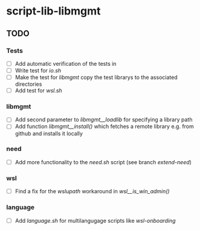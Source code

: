 # script-lib-libmgmt
## TODO
### Tests
- [ ] Add automatic verification of the tests in 
- [ ] Write test for *io.sh*
- [ ] Make the test for *libmgmt* copy the test librarys to the associated directories
- [ ] Add test for *wsl.sh*
### libmgmt
- [ ] Add second parameter to *libmgmt__loadlib* for specifying a library path
- [ ] Add function *libmgmt__install()* which fetches a remote library e.g. from github and installs it locally
### need
- [ ] Add more functionality to the *need.sh* script (see branch *extend-need*)
### wsl
- [ ] Find a fix for the *wslupath* workaround in *wsl__is_win_admin()*
### language
- [ ] Add *language.sh* for multilangugage scripts like *wsl-onboarding*
